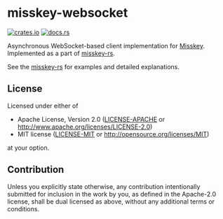 # misskey-websocket

[![crates.io](https://img.shields.io/crates/v/misskey-websocket?style=flat-square)](https://crates.io/crates/misskey-websocket)
[![docs.rs](https://img.shields.io/badge/docs.rs-misskey--websocket-blue?style=flat-square)](https://docs.rs/misskey-websocket)

Asynchronous WebSocket-based client implementation for [Misskey](https://github.com/syuilo/misskey).
Implemented as a part of [misskey-rs](https://crates.io/crates/misskey).

See the [misskey-rs](https://crates.io/crates/misskey) for examples and detailed explanations.

## License

Licensed under either of

 * Apache License, Version 2.0
    ([LICENSE-APACHE](LICENSE-APACHE) or http://www.apache.org/licenses/LICENSE-2.0)
 * MIT license
		([LICENSE-MIT](LICENSE-MIT) or http://opensource.org/licenses/MIT)

at your option.

## Contribution

Unless you explicitly state otherwise, any contribution intentionally submitted
for inclusion in the work by you, as defined in the Apache-2.0 license, shall be
dual licensed as above, without any additional terms or conditions.
